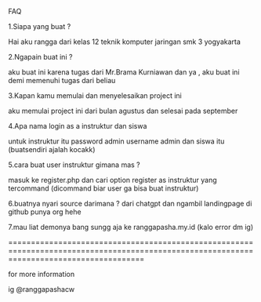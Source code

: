 

FAQ

1.Siapa yang buat ?

Hai aku rangga dari kelas 12 teknik komputer jaringan smk 3 yogyakarta 

2.Ngapain buat ini ?

aku buat ini karena tugas dari Mr.Brama Kurniawan dan ya , aku buat ini demi memenuhi tugas dari beliau

3.Kapan kamu memulai dan menyelesaikan project ini

aku memulai project ini dari bulan agustus dan selesai pada september

4.Apa nama login as a instruktur dan siswa

untuk instruktur itu password admin username admin dan siswa itu (buatsendiri ajalah kocakk)

5.cara buat user instruktur gimana mas ?

masuk ke register.php dan cari option register as instruktur yang tercommand (dicommand biar user ga bisa buat instruktur)

6.buatnya nyari source darimana ?
dari chatgpt dan ngambil landingpage di github punya org hehe

7.mau liat demonya bang
sungg aja ke ranggapasha.my.id (kalo error dm ig)

==========================================================================================================================================

for more information

 ig @ranggapashacw
